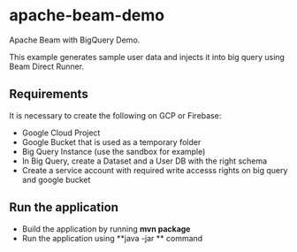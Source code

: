 # apache-beam-demo
Apache Beam with BigQuery Demo.

This example generates sample user data and injects it into big query using Beam Direct Runner.

## Requirements 
It is necessary to create the following on GCP or Firebase:
* Google Cloud Project
* Google Bucket that is used as a temporary folder
* Big Query Instance (use the sandbox for example)
* In Big Query, create a Dataset and a User DB with the right schema
* Create a service account with required write accesss rights on big query and google bucket

## Run the application
* Build the application by running **mvn package**
* Run the application using **java -jar ** command
